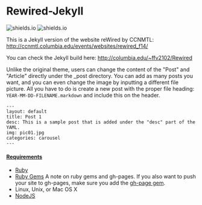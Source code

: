 # Rewired-Jekyll
![shields.io](https://img.shields.io/badge/mit-license-brightgreen.svg)
![shields.io](https://img.shields.io/badge/ruby-2.0.0-red.svg)

This is a Jekyll version of the website reWired by CCNMTL: http://ccnmtl.columbia.edu/events/websites/rewired_f14/

You can check the Jekyll build here: http://columbia.edu/~ffv2102/Rewired

Unlike the original theme, users can change the content of the "Post" and "Article" directly under the _post directory. You can add as many posts you want, and you can even change the image by inputting a different file picture. All you have to do is create a new post with the proper file heading: ```YEAR-MM-DD-FILENAME.markdown``` and include this on the header.

```
---
layout: default
title: Post 1
desc: This is a sample post that is added under the "desc" part of the YAML.
img: pic01.jpg
categories: carousel
---
```

#### [Requirements](http://jekyllrb.com/docs/installation/)

* [Ruby](https://www.ruby-lang.org/en/downloads/)
* [Ruby Gems](https://rubygems.org/pages/download) A note on ruby gems and gh-pages. 
  If you also want to push your site to gh-pages, make sure you add the [gh-page gem](http://jekyllrb.com/docs/github-pages/). 
* Linux, Unix, or Mac OS X
* [NodeJS](https://nodejs.org)
